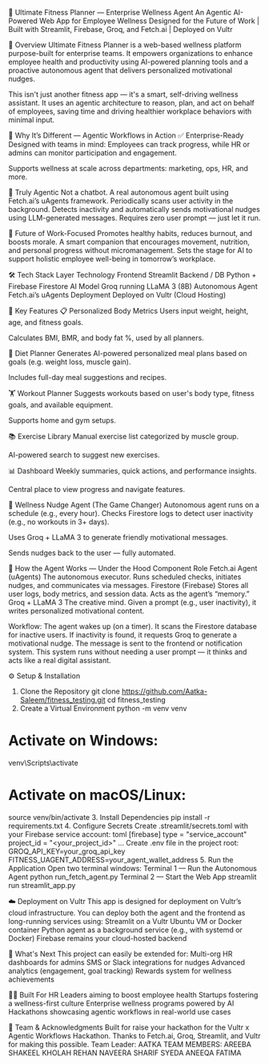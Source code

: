 💪 Ultimate Fitness Planner — Enterprise Wellness Agent
An Agentic AI-Powered Web App for Employee Wellness
Designed for the Future of Work | Built with Streamlit, Firebase, Groq, and Fetch.ai | Deployed on Vultr

🌟 Overview
Ultimate Fitness Planner is a web-based wellness platform purpose-built for enterprise teams. It empowers organizations to enhance employee health and productivity using AI-powered planning tools and a proactive autonomous agent that delivers personalized motivational nudges.

This isn't just another fitness app — it's a smart, self-driving wellness assistant. It uses an agentic architecture to reason, plan, and act on behalf of employees, saving time and driving healthier workplace behaviors with minimal input.

🚀 Why It’s Different — Agentic Workflows in Action
✅ Enterprise-Ready
Designed with teams in mind: Employees can track progress, while HR or admins can monitor participation and engagement.

Supports wellness at scale across departments: marketing, ops, HR, and more.

🤖 Truly Agentic
Not a chatbot. A real autonomous agent built using Fetch.ai’s uAgents framework.
Periodically scans user activity in the background.
Detects inactivity and automatically sends motivational nudges using LLM-generated messages.
Requires zero user prompt — just let it run.

🧠 Future of Work-Focused
Promotes healthy habits, reduces burnout, and boosts morale.
A smart companion that encourages movement, nutrition, and personal progress without micromanagement.
Sets the stage for AI to support holistic employee well-being in tomorrow’s workplace.

🛠️ Tech Stack
Layer	Technology
Frontend	Streamlit
Backend / DB	Python + Firebase Firestore
AI Model	Groq running LLaMA 3 (8B)
Autonomous Agent	Fetch.ai’s uAgents
Deployment	Deployed on Vultr (Cloud Hosting)

🧩 Key Features
📋 Personalized Body Metrics
Users input weight, height, age, and fitness goals.

Calculates BMI, BMR, and body fat %, used by all planners.

🥗 Diet Planner
Generates AI-powered personalized meal plans based on goals (e.g. weight loss, muscle gain).

Includes full-day meal suggestions and recipes.

🏋️ Workout Planner
Suggests workouts based on user's body type, fitness goals, and available equipment.

Supports home and gym setups.

📚 Exercise Library
Manual exercise list categorized by muscle group.

AI-powered search to suggest new exercises.

📊 Dashboard
Weekly summaries, quick actions, and performance insights.

Central place to view progress and navigate features.

🔔 Wellness Nudge Agent (The Game Changer)
Autonomous agent runs on a schedule (e.g., every hour).
Checks Firestore logs to detect user inactivity (e.g., no workouts in 3+ days).

Uses Groq + LLaMA 3 to generate friendly motivational messages.

Sends nudges back to the user — fully automated.

🧠 How the Agent Works — Under the Hood
Component	Role
Fetch.ai Agent (uAgents)	The autonomous executor. Runs scheduled checks, initiates nudges, and communicates via messages.
Firestore (Firebase)	Stores all user logs, body metrics, and session data. Acts as the agent’s “memory.”
Groq + LLaMA 3	The creative mind. Given a prompt (e.g., user inactivity), it writes personalized motivational content.

Workflow:
The agent wakes up (on a timer).
It scans the Firestore database for inactive users.
If inactivity is found, it requests Groq to generate a motivational nudge.
The message is sent to the frontend or notification system.
This system runs without needing a user prompt — it thinks and acts like a real digital assistant.

⚙️ Setup & Installation
1. Clone the Repository
git clone https://github.com/Aatka-Saleem/fitness_testing.git
cd fitness_testing
2. Create a Virtual Environment
python -m venv venv
# Activate on Windows:
venv\Scripts\activate
# Activate on macOS/Linux:
source venv/bin/activate
3. Install Dependencies
pip install -r requirements.txt
4. Configure Secrets
Create .streamlit/secrets.toml with your Firebase service account:
toml
[firebase]
type = "service_account"
project_id = "<your_project_id>"
...
Create .env file in the project root:
GROQ_API_KEY=your_groq_api_key
FITNESS_UAGENT_ADDRESS=your_agent_wallet_address
5. Run the Application
Open two terminal windows:
Terminal 1 — Run the Autonomous Agent
python run_fetch_agent.py
Terminal 2 — Start the Web App
streamlit run streamlit_app.py

☁️ Deployment on Vultr
This app is designed for deployment on Vultr’s cloud infrastructure. You can deploy both the agent and the frontend as long-running services using:
Streamlit on a Vultr Ubuntu VM or Docker container
Python agent as a background service (e.g., with systemd or Docker)
Firebase remains your cloud-hosted backend

🏁 What's Next
This project can easily be extended for:
Multi-org HR dashboards for admins
SMS or Slack integrations for nudges
Advanced analytics (engagement, goal tracking)
Rewards system for wellness achievements

🧑‍💼 Built For
HR Leaders aiming to boost employee health
Startups fostering a wellness-first culture
Enterprise wellness programs powered by AI
Hackathons showcasing agentic workflows in real-world use cases

👥 Team & Acknowledgments
Built for raise your hackathon for the Vultr x Agentic Workflows Hackathon.
Thanks to Fetch.ai, Groq, Streamlit, and Vultr for making this possible.
Team Leader:
AATKA
TEAM MEMBERS:
AREEBA SHAKEEL
KHOLAH REHAN
NAVEERA SHARIF
SYEDA ANEEQA FATIMA

